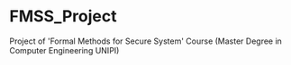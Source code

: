# FMSS_Project
Project of 'Formal Methods for Secure System' Course (Master Degree in Computer Engineering UNIPI) 